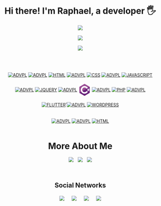<!-- Titulo inicial -->
<h1 align='center'> Hi there! I'm Raphael, a developer 🖐️</h1>

<!-- Perfil -->
<p align='center' style='text-align: center'>
<a href='#'><img src="https://github-readme-stats.vercel.app/api?username=TonelliMG&show_icons=true&hide=&count_private=true&title_color=0891b2&text_color=ffffff&icon_color=0891b2&bg_color=1c1917&hide_border=true&show_icons=true"></a>
</p>

<!-- Contribuições -->
<p align="center" style='text-align: center'>
<a href="#"><img src="https://github-readme-streak-stats.herokuapp.com/?user=TonelliMG&stroke=ffffff&background=1c1917&ring=0891b2&fire=0891b2&currStreakNum=ffffff&currStreakLabel=0891b2&sideNums=ffffff&sideLabels=ffffff&dates=ffffff&hide_border=true" /></a>
</p>

<!-- Linguagem mais usada -->
<p align='center' style='text-align: center'>
<a href='#'><img src="https://github-readme-stats.vercel.app/api/top-langs/?username=tonellimg&theme=dark"></a>
</p>

<!-- Linguagens -->
</br>
<div align="center" style="display: inline_block"><br>
  <a href="#" style="padding-top: 20px"><img align="center" alt="ADVPL" height="40" width="40" style="padding-top:20px" src="https://cdn.icon-icons.com/icons2/2148/PNG/512/totvs_icon_131953.png" /></a>
  <a href="#" style="padding-top: 20px"><img align="center" alt="ADVPL" height="10" width="10" style="padding-top:20px" src="https://cdn-icons-png.flaticon.com/512/467/467261.png" /></a>
  <a href="#" style="padding-top: 20px"><img align="center" alt="HTML" height="40" width="40" style="padding-top:20px" src="https://cdn.jsdelivr.net/gh/devicons/devicon/icons/html5/html5-original.svg" /></a>
  <a href="#" style="padding-top: 20px"><img align="center" alt="ADVPL" height="10" width="10" style="padding-top:20px" src="https://cdn-icons-png.flaticon.com/512/467/467261.png" /></a>
  <a href="#" style="padding-top: 20px"><img align="center" alt="CSS" height="40" width="40" style="padding-top:20px" src="https://cdn.jsdelivr.net/gh/devicons/devicon/icons/css3/css3-original.svg" /></a>
  <a href="#" style="padding-top: 20px"><img align="center" alt="ADVPL" height="10" width="10" style="padding-top:20px" src="https://cdn-icons-png.flaticon.com/512/467/467261.png" /></a>
  <a href="#" style="padding-top: 20px"><img align="center" alt="JAVASCRIPT" height="40" width="40" style="padding-top:20px" src="https://cdn.jsdelivr.net/gh/devicons/devicon/icons/javascript/javascript-original.svg" /></a>
  <a href="#"><img align="center" alt="ADVPL" height="10" width="10" style="padding-top:20px" src="https://cdn-icons-png.flaticon.com/512/467/467261.png" /></a>
  <a href="#"><img align="center" alt="JQUERY" height="40" width="40" style="padding-top:20px" src="https://cdn.jsdelivr.net/gh/devicons/devicon/icons/jquery/jquery-original.svg" /></a>
  <a href="#"><img align="center" alt="ADVPL" height="10" width="10" style="padding-top:20px" src="https://cdn-icons-png.flaticon.com/512/467/467261.png" /></a>
  <a href="#"><img align="center" alt="CSHARP" height="40" width="40" style="padding-top:20px" src="https://raw.githubusercontent.com/devicons/devicon/master/icons/csharp/csharp-original.svg"></a>
  <a href="#"><img align="center" alt="ADVPL" height="10" width="10" style="padding-top:20px" src="https://cdn-icons-png.flaticon.com/512/467/467261.png" /></a>
  <a href="#"><img align="center" alt="PHP" height="40" width="40" style="padding-top:20px" src="https://cdn.jsdelivr.net/gh/devicons/devicon/icons/php/php-original.svg" /></a>
  <a href="#"><img align="center" alt="ADVPL" height="10" width="10" style="padding-top:20px" src="https://cdn-icons-png.flaticon.com/512/467/467261.png" /></a>
  <a href="#"><img align="center" alt="FLUTTER" height="40" width="40" style="padding-top:20px" src="https://cdn.jsdelivr.net/gh/devicons/devicon/icons/flutter/flutter-original.svg" />
  <a href="#"><img align="center" alt="ADVPL" height="10" width="10" style="padding-top:20px" src="https://cdn-icons-png.flaticon.com/512/467/467261.png" /></a>
  <a href="#"><img align="center" alt="WORDPRESS" height="40" width="40" style="padding-top:20px" src="https://cdn.jsdelivr.net/gh/devicons/devicon/icons/wordpress/wordpress-original.svg" /></a>
</div>

<!-- Idiomas -->
</br>
<div align="center" style="display: inline_block"><br>
  <a href="#"><img align="center" alt="ADVPL" height="40" width="60" src="https://upload.wikimedia.org/wikipedia/commons/0/05/Flag_of_Brazil.svg" /></a>
  <a href="#"><img align="center" alt="ADVPL" height="10" width="10" src="https://cdn-icons-png.flaticon.com/512/467/467261.png" /></a>
  <a href="#"><img align="center" alt="HTML" height="40" width="60" src="https://png.vector.me/files/images/1/3/132500/united_states_clip_art.jpg" /></a>
</div>

<!-- Sobre -->
</br>
<h1 align='center'> More About Me </h1>
<p align='center' style='text-align: center'>
<a href='https://resume.io/r/Ev5pKuKl0'style='padding: 10px'><img src="https://img.shields.io/badge/CV-5708ff?style=for-the-badge&logo=c&logoColor=white"/></a>
<a href='https://github.com/PontoIniSistemas'><img src="https://img.shields.io/badge/.iNi_Sistemas-FF0000?style=for-the-badge&logoColor=white"/></a>
<a href='https://www.linkedin.com/in/tonelliraphael/' style='padding: 10px'><img src="https://img.shields.io/badge/Linkedin-1086e4?style=for-the-badge&logo=linkedin&logoColor=white"/></a>
</p>

<!-- Redes sociais -->
</br>
<h2 align='center'> Social Networks </h2>
<p align='center' style='text-align: center; padding-top: 5px'>
<a href='https://twitter.com/TonelliMG'style='padding: 10px'><img src="https://img.shields.io/badge/Twitter-23b8fe?style=for-the-badge&logo=twitter&logoColor=white"/></a>
<a href='https://instagram.com/tonelli_oficial' style='padding: 10px'><img src="https://img.shields.io/badge/Instagram-E4405F?style=for-the-badge&logo=instagram&logoColor=white"/></a>
<a href='https://www.youtube.com/c/BoyraphapixBR' style='padding: 10px'><img src="https://img.shields.io/badge/YouTube-FF0000?style=for-the-badge&logo=youtube&logoColor=white"/></a>
<a href='https://www.twitch.tv/Boyraphapix' style='padding: 10px'><img src="https://img.shields.io/badge/Twitch-9146FF?style=for-the-badge&logo=twitch&logoColor=white"/></a>
</p>
